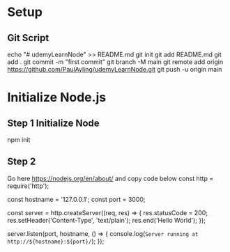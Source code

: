# Setup

## Git Script
  echo "# udemyLearnNode" >> README.md
  git init
  git add README.md
  git add .
  git commit -m "first commit"
  git branch -M main
  git remote add origin https://github.com/PaulAyling/udemyLearnNode.git
  git push -u origin main

# Initialize Node.js
## Step 1 Initialize Node
  npm init

## Step 2 
Go here https://nodejs.org/en/about/ and copy code below
  const http = require('http');

  const hostname = '127.0.0.1';
  const port = 3000;

  const server = http.createServer((req, res) => {
    res.statusCode = 200;
    res.setHeader('Content-Type', 'text/plain');
    res.end('Hello World');
  });

  server.listen(port, hostname, () => {
    console.log(`Server running at http://${hostname}:${port}/`);
  });